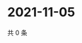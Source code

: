 # 2021-11-05

共 0 条

<!-- BEGIN WEIBO -->
<!-- 最后更新时间 Fri Nov 05 2021 15:11:36 GMT+0800 (China Standard Time) -->

<!-- END WEIBO -->
